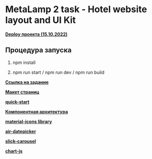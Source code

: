 # MetaLamp 2 task - Hotel website layout and UI Kit

[**Deploy проекта (15.10.2022)**](https://nan-simon-hotel-toxin-15-10-2022.netlify.app/)


## Процедура запуска

1. npm install

2. npm run start / npm run dev / npm run build


[**Ссылка на задание**](https://coda.io/@metalamp/education/front-end-2)

[**Макет страниц**](https://www.figma.com/file/MumYcKVk9RkKZEG6dR5E3A/)

[**quick-start**](https://ru.bem.info/methodology/quick-start/)

[**Компонентная архитектура**](https://fullstack-development.gitbook.io/learn/komponentnaya-arkhitektura)

[**material-icons library**](https://fonts.google.com/icons)

[**air-datepicker**](https://github.com/t1m0n/air-datepicker/tree/master/dist)

[**slick-carousel**](https://www.npmjs.com/package/slick-carousel)

[**chart-js**](https://www.chartjs.org/docs/latest/)